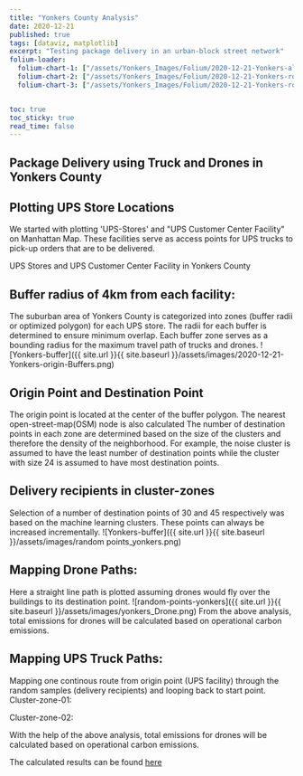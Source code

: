 ```yaml
---
title: "Yonkers County Analysis"
date: 2020-12-21
published: true
tags: [dataviz, matplotlib]
excerpt: "Testing package delivery in an urban-block street network"
folium-loader:
  folium-chart-1: ["/assets/Yonkers_Images/Folium/2020-12-21-Yonkers-allfacility.html", "400"] # second argument is the height
  folium-chart-2: ["/assets/Yonkers_Images/Folium/2020-12-21-Yonkers-route-case1.html", "400"] # second argument is the height
  folium-chart-3: ["/assets/Yonkers_Images/Folium/2020-12-21-Yonkers-route-case2.html", "400"] # second argument is the height


toc: true
toc_sticky: true
read_time: false
---
```


## Package Delivery using Truck and Drones in Yonkers County

## Plotting UPS Store Locations
We started with plotting 'UPS-Stores' and "UPS Customer Center Facility" on Manhattan Map. These facilities serve as access points for UPS trucks to pick-up orders that are to be delivered.

UPS Stores and UPS Customer Center Facility in Yonkers County
<div id="folium-chart-1"></div>

## Buffer radius of 4km from each facility: 
The suburban area of Yonkers County is categorized into zones (buffer radii or optimized polygon) for each UPS store. The radii for each buffer is determined to ensure minimum overlap. Each buffer zone serves as a bounding radius for the maximum travel path of trucks and drones.
![Yonkers-buffer]({{ site.url }}{{ site.baseurl }}/assets/images/2020-12-21-Yonkers-origin-Buffers.png)

## Origin Point and Destination Point
The origin point is located at the center of the buffer polygon. The nearest open-street-map(OSM) node is also calculated
The number of destination points in each zone are determined based on the size of the clusters and therefore the density of the neighborhood. For example, the noise cluster is assumed to have the least number of destination points while the cluster with size 24 is assumed to have most destination points.

## Delivery recipients in cluster-zones 
Selection of a number of destination points of 30 and 45 respectively was based on the machine learning clusters. These points can always be increased incrementally.
![Yonkers-buffer]({{ site.url }}{{ site.baseurl }}/assets/images/random points_yonkers.png)

## Mapping Drone Paths:
Here a straight line path is plotted assuming drones would fly over the buildings to its destination point. 
![random-points-yonkers]({{ site.url }}{{ site.baseurl }}/assets/images/yonkers_Drone.png)
From the above analysis, total emissions for drones will be calculated based on operational carbon emissions.

## Mapping UPS Truck Paths:
Mapping one continous route from origin point (UPS facility) through the random samples (delivery recipients) and looping back to start point. 
Cluster-zone-01: <br/>

<div id="folium-chart-2"></div>

Cluster-zone-02: <br/>


<div id="folium-chart-3"></div>


With the help of the above analysis, total emissions for drones will be calculated based on operational carbon emissions. 

The calculated results can be found [here][here]



[here]:https://suryajps.github.io/Spatial-Analysis-for-Drone-vs-Truck-Deliveries-/Results-and-Conclusion/



